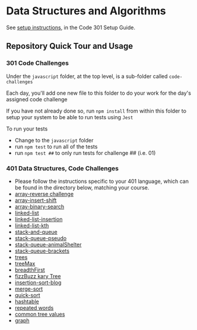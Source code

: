 # Data Structures and Algorithms

See [setup instructions](https://codefellows.github.io/setup-guide/code-301/3-code-challenges), in the Code 301 Setup Guide.

## Repository Quick Tour and Usage

### 301 Code Challenges

Under the `javascript` folder, at the top level, is a sub-folder called `code-challenges`

Each day, you'll add one new file to this folder to do your work for the day's assigned code challenge

If you have not already done so, run `npm install` from within this folder to setup your system to be able to run tests using `Jest`

To run your tests

- Change to the `javascript` folder
- run `npm test` to run all of the tests
- run `npm test ##` to only run tests for challenge ## (i.e. 01)

### 401 Data Structures, Code Challenges

- Please follow the instructions specific to your 401 language, which can be found in the directory below, matching your course.
- [array-reverse challenge](./javascript/code-challenges/array-reverse/README.md)
- [array-insert-shift](./javascript/code-challenges/array-insert-shift/README.md)
- [array-binary-search](./javascript/code-challenges/array-binary-search/README.md)
- [linked-list](./javascript/code-challenges/linked-list/README.md)
- [linked-list-insertion](./javascript/code-challenges/linked-list-insertions/README.md)
- [linked-list-kth](./javascript/code-challenges/linked-list/README.md)
- [stack-and-queue](./javascript/code-challenges/stack-and-queue)
- [stack-queue-pseudo](./javascript//code-challenges/stack-queue-pseudo/README.md)
- [stack-queue-animalShelter](./javascript/code-challenges/stack-queue-animal-shelter/README.md)
- [stack-queue-brackets](./javascript//code-challenges//stack-queue-brackets/README.md)
- [trees](./javascript/code-challenges/trees/README.md)
- [treeMax](./javascript/code-challenges/trees/README.md#white-board-proccess)
- [breadthFirst](./javascript/code-challenges/trees/README.md#white-board-proccess)
- [fizzBuzz kary Tree](./javascript/code-challenges/trees/README.md#white-board-proccess)
- [insertion-sort-blog](./javascript/code-challenges/insertion-sort/BLOG.md)
- [merge-sort](./javascript/code-challenges/merge-sort/)
- [quick-sort](./javascript/code-challenges/quick-sort/)
- [hashtable](./javascript/code-challenges/hashtable/)
- [repeated words](./javascript/code-challenges/hashtable/repeated-words.md)
- [common tree values](./javascript/code-challenges/tree-intersection/README.md)
- [graph](./javascript/code-challenges/graph/README.md)
